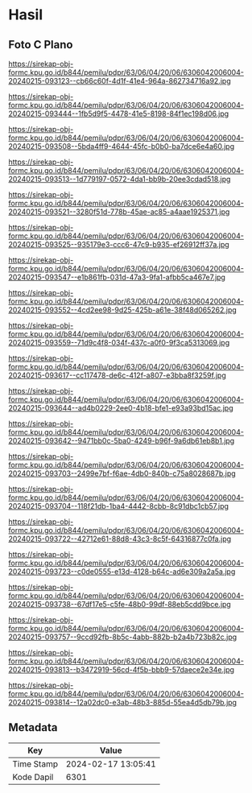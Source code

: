 # Hasil

## Foto C Plano

https://sirekap-obj-formc.kpu.go.id/b844/pemilu/pdpr/63/06/04/20/06/6306042006004-20240215-093123--cb66c60f-4d1f-41e4-964a-862734716a92.jpg

https://sirekap-obj-formc.kpu.go.id/b844/pemilu/pdpr/63/06/04/20/06/6306042006004-20240215-093444--1fb5d9f5-4478-41e5-8198-84f1ec198d06.jpg

https://sirekap-obj-formc.kpu.go.id/b844/pemilu/pdpr/63/06/04/20/06/6306042006004-20240215-093508--5bda4ff9-4644-45fc-b0b0-ba7dce6e4a60.jpg

https://sirekap-obj-formc.kpu.go.id/b844/pemilu/pdpr/63/06/04/20/06/6306042006004-20240215-093513--1d779197-0572-4da1-bb9b-20ee3cdad518.jpg

https://sirekap-obj-formc.kpu.go.id/b844/pemilu/pdpr/63/06/04/20/06/6306042006004-20240215-093521--3280f51d-778b-45ae-ac85-a4aae1925371.jpg

https://sirekap-obj-formc.kpu.go.id/b844/pemilu/pdpr/63/06/04/20/06/6306042006004-20240215-093525--935179e3-ccc6-47c9-b935-ef26912ff37a.jpg

https://sirekap-obj-formc.kpu.go.id/b844/pemilu/pdpr/63/06/04/20/06/6306042006004-20240215-093547--e1b861fb-031d-47a3-9fa1-afbb5ca467e7.jpg

https://sirekap-obj-formc.kpu.go.id/b844/pemilu/pdpr/63/06/04/20/06/6306042006004-20240215-093552--4cd2ee98-9d25-425b-a61e-38f48d065262.jpg

https://sirekap-obj-formc.kpu.go.id/b844/pemilu/pdpr/63/06/04/20/06/6306042006004-20240215-093559--71d9c4f8-034f-437c-a0f0-9f3ca5313069.jpg

https://sirekap-obj-formc.kpu.go.id/b844/pemilu/pdpr/63/06/04/20/06/6306042006004-20240215-093617--cc117478-de6c-412f-a807-e3bba8f3259f.jpg

https://sirekap-obj-formc.kpu.go.id/b844/pemilu/pdpr/63/06/04/20/06/6306042006004-20240215-093644--ad4b0229-2ee0-4b18-bfe1-e93a93bd15ac.jpg

https://sirekap-obj-formc.kpu.go.id/b844/pemilu/pdpr/63/06/04/20/06/6306042006004-20240215-093642--9471bb0c-5ba0-4249-b96f-9a6db61eb8b1.jpg

https://sirekap-obj-formc.kpu.go.id/b844/pemilu/pdpr/63/06/04/20/06/6306042006004-20240215-093703--2499e7bf-f6ae-4db0-840b-c75a8028687b.jpg

https://sirekap-obj-formc.kpu.go.id/b844/pemilu/pdpr/63/06/04/20/06/6306042006004-20240215-093704--118f21db-1ba4-4442-8cbb-8c91dbc1cb57.jpg

https://sirekap-obj-formc.kpu.go.id/b844/pemilu/pdpr/63/06/04/20/06/6306042006004-20240215-093722--42712e61-88d8-43c3-8c5f-64316877c0fa.jpg

https://sirekap-obj-formc.kpu.go.id/b844/pemilu/pdpr/63/06/04/20/06/6306042006004-20240215-093723--c0de0555-e13d-4128-b64c-ad6e309a2a5a.jpg

https://sirekap-obj-formc.kpu.go.id/b844/pemilu/pdpr/63/06/04/20/06/6306042006004-20240215-093738--67df17e5-c5fe-48b0-99df-88eb5cdd9bce.jpg

https://sirekap-obj-formc.kpu.go.id/b844/pemilu/pdpr/63/06/04/20/06/6306042006004-20240215-093757--9ccd92fb-8b5c-4abb-882b-b2a4b723b82c.jpg

https://sirekap-obj-formc.kpu.go.id/b844/pemilu/pdpr/63/06/04/20/06/6306042006004-20240215-093813--b3472919-56cd-4f5b-bbb9-57daece2e34e.jpg

https://sirekap-obj-formc.kpu.go.id/b844/pemilu/pdpr/63/06/04/20/06/6306042006004-20240215-093814--12a02dc0-e3ab-48b3-885d-55ea4d5db79b.jpg


## Metadata

| Key        | Value               |
| ---------- | ------------------- |
| Time Stamp | 2024-02-17 13:05:41 |
| Kode Dapil | 6301                |



